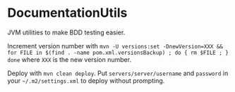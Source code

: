 # DocumentationUtils
JVM utilities to make BDD testing easier. 

Increment version number with `mvn -U versions:set -DnewVersion=XXX && for FILE in $(find . -name pom.xml.versionsBackup) ; do { rm $FILE ; } done`
where `XXX` is the new version number.

Deploy with `mvn clean deploy`. Put `servers/server/username` and `password` in your `~/.m2/settings.xml` to deploy without prompting.